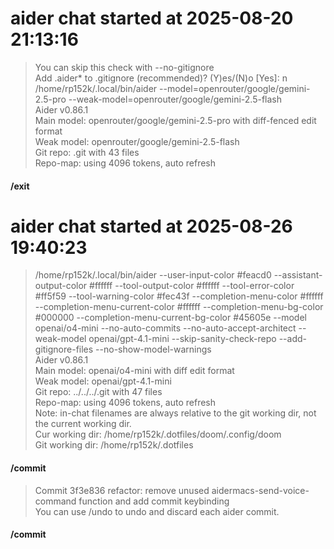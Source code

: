 
# aider chat started at 2025-08-20 21:13:16

> You can skip this check with --no-gitignore  
> Add .aider* to .gitignore (recommended)? (Y)es/(N)o [Yes]: n  
> /home/rp152k/.local/bin/aider --model=openrouter/google/gemini-2.5-pro --weak-model=openrouter/google/gemini-2.5-flash  
> Aider v0.86.1  
> Main model: openrouter/google/gemini-2.5-pro with diff-fenced edit format  
> Weak model: openrouter/google/gemini-2.5-flash  
> Git repo: .git with 43 files  
> Repo-map: using 4096 tokens, auto refresh  

#### /exit  

# aider chat started at 2025-08-26 19:40:23

> /home/rp152k/.local/bin/aider --user-input-color #feacd0 --assistant-output-color #ffffff --tool-output-color #ffffff --tool-error-color #ff5f59 --tool-warning-color #fec43f --completion-menu-color #ffffff --completion-menu-current-color #ffffff --completion-menu-bg-color #000000 --completion-menu-current-bg-color #45605e --model openai/o4-mini --no-auto-commits --no-auto-accept-architect --weak-model openai/gpt-4.1-mini --skip-sanity-check-repo --add-gitignore-files --no-show-model-warnings  
> Aider v0.86.1  
> Main model: openai/o4-mini with diff edit format  
> Weak model: openai/gpt-4.1-mini  
> Git repo: ../../../.git with 47 files  
> Repo-map: using 4096 tokens, auto refresh  
> Note: in-chat filenames are always relative to the git working dir, not the current working dir.  
> Cur working dir: /home/rp152k/.dotfiles/doom/.config/doom  
> Git working dir: /home/rp152k/.dotfiles  

#### /commit  
> Commit 3f3e836 refactor: remove unused aidermacs-send-voice-command function and add commit keybinding  
> You can use /undo to undo and discard each aider commit.  

#### /commit  
